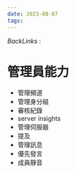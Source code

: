 ```yaml
---
date: 2023-08-07
tags: 
--- 
```

*BackLinks* : 


# 管理員能力
- 管理頻道
- 管理身分組
- 審核紀錄
- server insights
- 管理伺服器
- 提及
- 管理訊息
- 優先發言
- 成員靜音